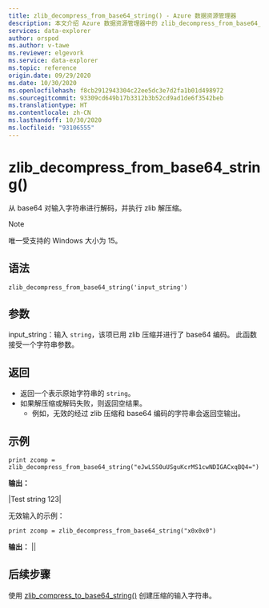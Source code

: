 ```yaml
---
title: zlib_decompress_from_base64_string() - Azure 数据资源管理器
description: 本文介绍 Azure 数据资源管理器中的 zlib_decompress_from_base64_string() 命令。
services: data-explorer
author: orspod
ms.author: v-tawe
ms.reviewer: elgevork
ms.service: data-explorer
ms.topic: reference
origin.date: 09/29/2020
ms.date: 10/30/2020
ms.openlocfilehash: f8cb2912943304c22ee5dc3e7d2fa1b01d498972
ms.sourcegitcommit: 93309cd649b17b3312b3b52cd9ad1de6f3542beb
ms.translationtype: HT
ms.contentlocale: zh-CN
ms.lasthandoff: 10/30/2020
ms.locfileid: "93106555"
---
```

# <a name="zlib_decompress_from_base64_string"></a>zlib_decompress_from_base64_string()

从 base64 对输入字符串进行解码，并执行 zlib 解压缩。

> [!NOTE]
> 唯一受支持的 Windows 大小为 15。

## <a name="syntax"></a>语法

`zlib_decompress_from_base64_string('input_string')`

## <a name="arguments"></a>参数

input_string：输入 `string`，该项已用 zlib 压缩并进行了 base64 编码。 此函数接受一个字符串参数。

## <a name="returns"></a>返回

* 返回一个表示原始字符串的 `string`。 
* 如果解压缩或解码失败，则返回空结果。 
    * 例如，无效的经过 zlib 压缩和 base64 编码的字符串会返回空输出。

## <a name="examples"></a>示例

```kusto
print zcomp = zlib_decompress_from_base64_string("eJwLSS0uUSguKcrMS1cwNDIGACxqBQ4=")
```

**输出：**

|Test string 123|

无效输入的示例：

```kusto
print zcomp = zlib_decompress_from_base64_string("x0x0x0")
```

**输出：** 
||

## <a name="next-steps"></a>后续步骤

使用 [zlib_compress_to_base64_string()](zlib-base64-compress.md) 创建压缩的输入字符串。